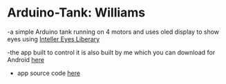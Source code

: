 # Arduino-Tank: Williams

-a simple Arduino tank running on 4 motors and uses oled display
to show eyes using [Inteller Eyes Liberary](https://github.com/intellar/oled_eye_display)

-the app built to control it is also built by me which you can download for Android [here](https://github.com/intellar/oled_eye_display)

- app source code [here](https://github.com/intellar/oled_eye_display)